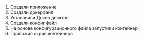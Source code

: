 1. Создали приложение
2. Создали докерфайл
3. Установили Докер десктоп
4. Создали конфиг файл
5. На основе конфигурационного файла запустили контейнер
6. Приложил скрин контейнера
